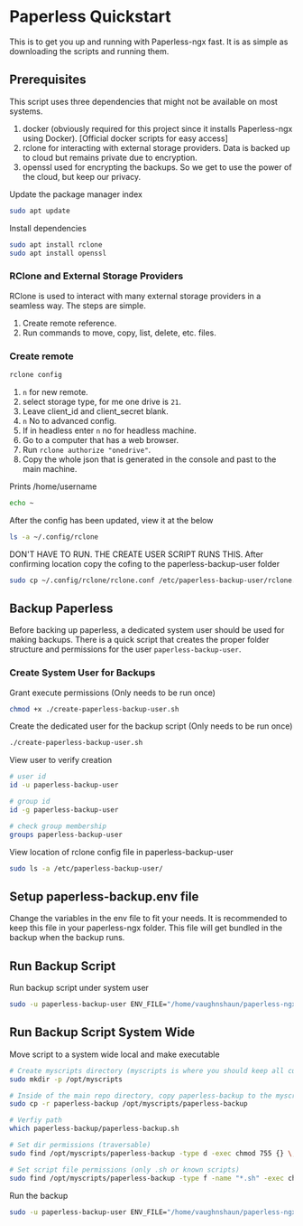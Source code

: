# Paperless Quickstart
This is to get you up and running with Paperless-ngx fast. It is as simple as downloading the scripts and running them.

## Prerequisites
This script uses three dependencies that might not be available on most systems.

1. docker (obviously required for this project since it installs Paperless-ngx using Docker). [Official docker scripts for easy access]
2. rclone for interacting with external storage providers. Data is backed up to cloud but remains private due to encryption.
3. openssl used for encrypting the backups. So we get to use the power of the cloud, but keep our privacy.

Update the package manager index
```bash
sudo apt update
```

Install dependencies
```bash
sudo apt install rclone
sudo apt install openssl
```

### RClone and External Storage Providers
RClone is used to interact with many external storage providers in a seamless way. The steps are simple.

1. Create remote reference.
2. Run commands to move, copy, list, delete, etc. files.

### Create remote

```bash
rclone config
```

1. `n` for new remote.
2. select storage type, for me one drive is `21`.
3. Leave client_id and client_secret blank.
4. `n` No to advanced config.
5. If in headless enter `n` no for headless machine.
6. Go to a computer that has a web browser.
7. Run `rclone authorize "onedrive"`.
8. Copy the whole json that is generated in the console and past to the main machine.

Prints /home/username
```bash
echo ~
```

After the config has been updated, view it at the below
```bash
ls -a ~/.config/rclone
```

DON'T HAVE TO RUN. THE CREATE USER SCRIPT RUNS THIS. After confirming location copy the cofing to the paperless-backup-user folder
```bash
sudo cp ~/.config/rclone/rclone.conf /etc/paperless-backup-user/rclone.conf
```

## Backup Paperless
Before backing up paperless, a dedicated system user should be used for making backups. There is a quick script that creates the proper folder structure and permissions for the user `paperless-backup-user`.

### Create System User for Backups
Grant execute permissions (Only needs to be run once)
```bash
chmod +x ./create-paperless-backup-user.sh
```

Create the dedicated user for the backup script (Only needs to be run once)
```bash
./create-paperless-backup-user.sh
```

View user to verify creation
```bash
# user id
id -u paperless-backup-user

# group id
id -g paperless-backup-user

# check group membership
groups paperless-backup-user
```

View location of rclone config file in paperless-backup-user
```bash
sudo ls -a /etc/paperless-backup-user/
```

## Setup paperless-backup.env file
Change the variables in the env file to fit your needs. It is recommended to keep this file in your paperless-ngx folder. This file will get bundled in the backup when the backup runs.

## Run Backup Script
Run backup script under system user
```bash
sudo -u paperless-backup-user ENV_FILE="/home/vaughnshaun/paperless-ngx/paperless-backup.env" BACKUP_ENCRYPTION_PASSWORD="your-encryption-password" paperless-backup/paperless-backup.sh
```

## Run Backup Script System Wide
Move script to a system wide local and make executable
```bash
# Create myscripts directory (myscripts is where you should keep all custom scripts).
sudo mkdir -p /opt/myscripts

# Inside of the main repo directory, copy paperless-backup to the myscripts folder 
sudo cp -r paperless-backup /opt/myscripts/paperless-backup

# Verfiy path
which paperless-backup/paperless-backup.sh

# Set dir permissions (traversable)
sudo find /opt/myscripts/paperless-backup -type d -exec chmod 755 {} \;

# Set script file permissions (only .sh or known scripts)
sudo find /opt/myscripts/paperless-backup -type f -name "*.sh" -exec chmod 755 {} \;
```

Run the backup
```bash
sudo -u paperless-backup-user ENV_FILE="/home/vaughnshaun/paperless-ngx/paperless-backup.env" BACKUP_ENCRYPTION_PASSWORD="your-password" paperless-backup/paperless-backup.sh
```
